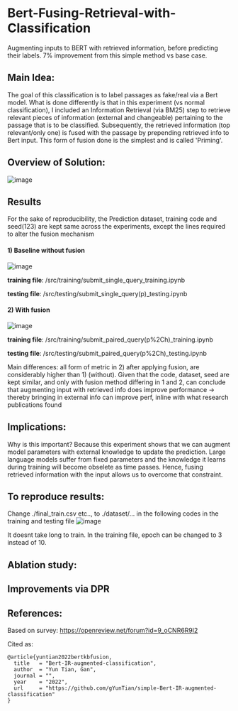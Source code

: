 # Bert-Fusing-Retrieval-with-Classification
Augmenting inputs to BERT with retrieved information, before predicting their labels. 7% improvement from this simple method vs base case.

## Main Idea:
The goal of this classification is to label passages as fake/real via a Bert model.
What is done differently is that in this experiment (vs normal classification), I included an Information Retrieval (via BM25) step to retrieve relevant pieces of information (external and changeable) pertaining to the passage that is to be classified.
Subsequently, the retrieved information (top relevant/only one) is fused with the passage by prepending retrieved info to Bert input.
This form of fusion done is the simplest and is called 'Priming'. <br/>

## Overview of Solution:
![image](https://user-images.githubusercontent.com/54625060/170184988-c058e8ba-687c-40e4-9515-2f32c5881012.png) <br />

## Results
For the sake of reproducibility, the Prediction dataset, training code and seed(123) are kept same across the experiments, except the lines required to alter the fusion mechanism 

#### 1) Baseline without fusion
![image](https://user-images.githubusercontent.com/54625060/170638629-d9083dea-f623-4e59-9821-da4095d55d56.png)

<b>training file</b>: /src/training/submit_single_query_training.ipynb

<b>testing file</b>: /src/testing/submit_single_query(p)_testing.ipynb <br />
#### 2) With fusion
![image](https://user-images.githubusercontent.com/54625060/170638587-4f102fe5-c723-45df-b8f0-fc1c67faaec1.png)

<b>training file</b>: /src/training/submit_paired_query(p%2Ch)_training.ipynb

<b>testing file</b>: /src/testing/submit_paired_query(p%2Ch)_testing.ipynb

Main differences: all form of metric in 2) after applying fusion, are considerably higher than 1) (without).
Given that the code, dataset, seed are kept similar, and only with fusion method differing in 1 and 2, can conclude that augmenting input with retrieved info does improve performance -> thereby bringing in external info can improve perf, inline with what research publications found <br />

## Implications:
Why is this important? Because this experiment shows that we can augment model parameters with external knowledge to update the prediction. 
Large language models suffer from fixed parameters and the knowledge it learns during training will become obselete as time passes.
Hence, fusing retrieved information with the input allows us to overcome that constraint.

## To reproduce results:
Change ./final_train.csv etc.., to ./dataset/... in the following codes in the training and testing file
![image](https://user-images.githubusercontent.com/54625060/170484339-21d1db66-19d9-4126-8bb3-5a2f8b684b7b.png)


It doesnt take long to train. In the training file, epoch can be changed to 3 instead of 10.

## Ablation study:

## Improvements via DPR

## References:
Based on survey: https://openreview.net/forum?id=9_oCNR6R9l2

Cited as:

    @article{yuntian2022bertkbfusion,
      title   = "Bert-IR-augmented-classification",
      author  = "Yun Tian, Gan",
      journal = "",
      year    = "2022",
      url     = "https://github.com/gYunTian/simple-Bert-IR-augmented-classification"
    }
